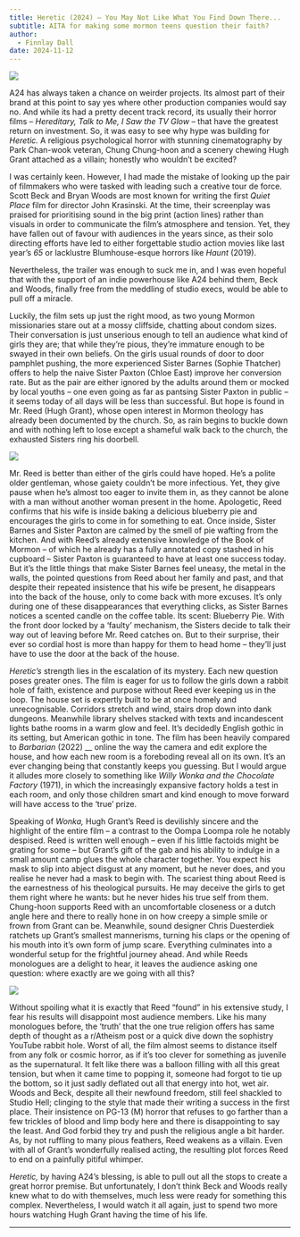 ```yaml
---
title: Heretic (2024) – You May Not Like What You Find Down There...
subtitle: AITA for making some mormon teens question their faith?
author:
  - Finnlay Dall
date: 2024-11-12
---
```

[![](https://substackcdn.com/image/fetch/w_1456,c_limit,f_auto,q_auto:good,fl_progressive:steep/https%3A%2F%2Fsubstack-post-media.s3.amazonaws.com%2Fpublic%2Fimages%2F76d19497-f951-4abf-93e9-825f64ece9e4_3840x2160.jpeg)](https://substackcdn.com/image/fetch/f_auto,q_auto:good,fl_progressive:steep/https%3A%2F%2Fsubstack-post-media.s3.amazonaws.com%2Fpublic%2Fimages%2F76d19497-f951-4abf-93e9-825f64ece9e4_3840x2160.jpeg)

A24 has always taken a chance on weirder projects. Its almost part of their brand at this point to say yes where other production companies would say no. And while its had a pretty decent track record, its usually their horror films – _Hereditary, Talk to Me, I Saw the TV Glow_ – that have the greatest return on investment. So, it was easy to see why hype was building for _Heretic._ A religious psychological horror with stunning cinematography by Park Chan-wook veteran, Chung Chung-hoon and a scenery chewing Hugh Grant attached as a villain; honestly who wouldn’t be excited?

I was certainly keen. However, I had made the mistake of looking up the pair of filmmakers who were tasked with leading such a creative tour de force. Scott Beck and Bryan Woods are most known for writing the first _Quiet Place_ film for director John Krasinski. At the time, their screenplay was praised for prioritising sound in the big print (action lines) rather than visuals in order to communicate the film’s atmosphere and tension. Yet, they have fallen out of favour with audiences in the years since, as their solo directing efforts have led to either forgettable studio action movies like last year’s _65_ or lacklustre Blumhouse-esque horrors like _Haunt_ (2019).

Nevertheless, the trailer was enough to suck me in, and I was even hopeful that with the support of an indie powerhouse like A24 behind them, Beck and Woods, finally free from the meddling of studio execs, would be able to pull off a miracle.

Luckily, the film sets up just the right mood, as two young Mormon missionaries stare out at a mossy cliffside, chatting about condom sizes. Their conversation is just unserious enough to tell an audience what kind of girls they are; that while they’re pious, they’re immature enough to be swayed in their own beliefs. On the girls usual rounds of door to door pamphlet pushing, the more experienced Sister Barnes (Sophie Thatcher) offers to help the naive Sister Paxton (Chloe East) improve her conversion rate. But as the pair are either ignored by the adults around them or mocked by local youths – one even going as far as pantsing Sister Paxton in public – it seems today of all days will be less than successful. But hope is found in Mr. Reed (Hugh Grant), whose open interest in Mormon theology has already been documented by the church. So, as rain begins to buckle down and with nothing left to lose except a shameful walk back to the church, the exhausted Sisters ring his doorbell.

[![](https://substackcdn.com/image/fetch/w_1456,c_limit,f_auto,q_auto:good,fl_progressive:steep/https%3A%2F%2Fsubstack-post-media.s3.amazonaws.com%2Fpublic%2Fimages%2F3a09bcdb-e078-41c9-bfe4-2e5bdd0a05a8_3840x2160.jpeg)](https://substackcdn.com/image/fetch/f_auto,q_auto:good,fl_progressive:steep/https%3A%2F%2Fsubstack-post-media.s3.amazonaws.com%2Fpublic%2Fimages%2F3a09bcdb-e078-41c9-bfe4-2e5bdd0a05a8_3840x2160.jpeg)

Mr. Reed is better than either of the girls could have hoped. He’s a polite older gentleman, whose gaiety couldn’t be more infectious. Yet, they give pause when he’s almost too eager to invite them in, as they cannot be alone with a man without another woman present in the home. Apologetic, Reed confirms that his wife is inside baking a delicious blueberry pie and encourages the girls to come in for something to eat. Once inside, Sister Barnes and Sister Paxton are calmed by the smell of pie wafting from the kitchen. And with Reed’s already extensive knowledge of the Book of Mormon – of which he already has a fully annotated copy stashed in his cupboard – Sister Paxton is guaranteed to have at least one success today. But it’s the little things that make Sister Barnes feel uneasy, the metal in the walls, the pointed questions from Reed about her family and past, and that despite their repeated insistence that his wife be present, he disappears into the back of the house, only to come back with more excuses. It’s only during one of these disappearances that everything clicks, as Sister Barnes notices a scented candle on the coffee table. Its scent: Blueberry Pie. With the front door locked by a ‘faulty’ mechanism, the Sisters decide to talk their way out of leaving before Mr. Reed catches on. But to their surprise, their ever so cordial host is more than happy for them to head home – they’ll just have to use the door at the back of the house.

 _Heretic’s_ strength lies in the escalation of its mystery. Each new question poses greater ones. The film is eager for us to follow the girls down a rabbit hole of faith, existence and purpose without Reed ever keeping us in the loop. The house set is expertly built to be at once homely and unrecognisable. Corridors stretch and wind, stairs drop down into dank dungeons. Meanwhile library shelves stacked with texts and incandescent lights bathe rooms in a warm glow and feel. It’s decidedly English gothic in its setting, but American gothic in tone. The film has been heavily compared to _Barbarian_ (2022) __ online the way the camera and edit explore the house, and how each new room is a foreboding reveal all on its own. It’s an ever changing being that constantly keeps you guessing. But I would argue it alludes more closely to something like _Willy Wonka and the Chocolate Factory_ (1971), in which the increasingly expansive factory holds a test in each room, and only those children smart and kind enough to move forward will have access to the ‘true’ prize.

Speaking of _Wonka,_ Hugh Grant’s Reed is devilishly sincere and the highlight of the entire film – a contrast to the Oompa Loompa role he notably despised. Reed is written well enough – even if his little factoids might be grating for some – but Grant’s gift of the gab and his ability to indulge in a small amount camp glues the whole character together. You expect his mask to slip into abject disgust at any moment, but he never does, and you realise he never had a mask to begin with. The scariest thing about Reed is the earnestness of his theological pursuits. He may deceive the girls to get them right where he wants: but he never hides his true self from them. Chung-hoon supports Reed with an uncomfortable closeness or a dutch angle here and there to really hone in on how creepy a simple smile or frown from Grant can be. Meanwhile, sound designer Chris Duesterdiek ratchets up Grant’s smallest mannerisms, turning his claps or the opening of his mouth into it’s own form of jump scare. Everything culminates into a wonderful setup for the frightful journey ahead. And while Reeds monologues are a delight to hear, it leaves the audience asking one question: where exactly are we going with all this?

[![](https://substackcdn.com/image/fetch/w_1456,c_limit,f_auto,q_auto:good,fl_progressive:steep/https%3A%2F%2Fsubstack-post-media.s3.amazonaws.com%2Fpublic%2Fimages%2F1f9f22c2-df25-409b-896a-c704728bee9d_1600x900.jpeg)](https://substackcdn.com/image/fetch/f_auto,q_auto:good,fl_progressive:steep/https%3A%2F%2Fsubstack-post-media.s3.amazonaws.com%2Fpublic%2Fimages%2F1f9f22c2-df25-409b-896a-c704728bee9d_1600x900.jpeg)

Without spoiling what it is exactly that Reed “found” in his extensive study, I fear his results will disappoint most audience members. Like his many monologues before, the ‘truth’ that the one true religion offers has same depth of thought as a r/Atheism post or a quick dive down the sophistry YouTube rabbit hole. Worst of all, the film almost seems to distance itself from any folk or cosmic horror, as if it’s too clever for something as juvenile as the supernatural. It felt like there was a balloon filling with all this great tension, but when it came time to popping it, someone had forgot to tie up the bottom, so it just sadly deflated out all that energy into hot, wet air. Woods and Beck, despite all their newfound freedom, still feel shackled to Studio Hell; clinging to the style that made their writing a success in the first place. Their insistence on PG-13 (M) horror that refuses to go farther than a few trickles of blood and limp body here and there is disappointing to say the least. And God forbid they try and push the religious angle a bit harder. As, by not ruffling to many pious feathers, Reed weakens as a villain. Even with all of Grant’s wonderfully realised acting, the resulting plot forces Reed to end on a painfully pitiful whimper.

 _Heretic,_ by having A24’s blessing, is able to pull out all the stops to create a great horror premise. But unfortunately, I don’t think Beck and Woods really knew what to do with themselves, much less were ready for something this complex. Nevertheless, I would watch it all again, just to spend two more hours watching Hugh Grant having the time of his life.

* * *
